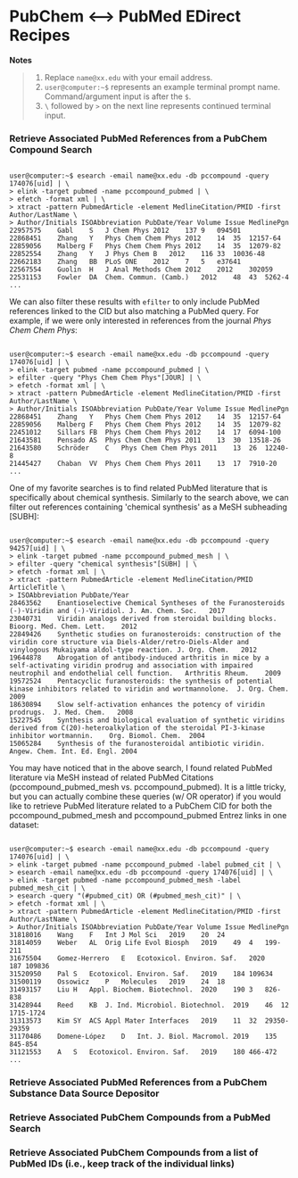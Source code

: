 # PubChem <--> PubMed EDirect Recipes

**Notes**

> 1. Replace `name@xx.edu` with your email address.
> 2. `user@computer:~$` represents an example terminal prompt name. Command/argument input is after the `$`.
> 3. `\` followed by `>` on the next line represents continued terminal input.

### Retrieve Associated PubMed References from a PubChem Compound Search

```console

user@computer:~$ esearch -email name@xx.edu -db pccompound -query 174076[uid] | \
> elink -target pubmed -name pccompound_pubmed | \
> efetch -format xml | \
> xtract -pattern PubmedArticle -element MedlineCitation/PMID -first Author/LastName \
> Author/Initials ISOAbbreviation PubDate/Year Volume Issue MedlinePgn
22957575	Gabl	S	J Chem Phys	2012	137	9	094501
22868451	Zhang	Y	Phys Chem Chem Phys	2012	14	35	12157-64
22859056	Malberg	F	Phys Chem Chem Phys	2012	14	35	12079-82
22852554	Zhang	Y	J Phys Chem B	2012	116	33	10036-48
22662183	Zhang	BB	PLoS ONE	2012	7	5	e37641
22567554	Guolin	H	J Anal Methods Chem	2012	2012	302059
22531153	Fowler	DA	Chem. Commun. (Camb.)	2012	48	43	5262-4
...
```

We can also filter these results with `efilter` to only include PubMed references linked to the CID but also matching a PubMed query. For example, if we were only interested in references from the journal _Phys Chem Chem Phys_:

```console

user@computer:~$ esearch -email name@xx.edu -db pccompound -query 174076[uid] | \
> elink -target pubmed -name pccompound_pubmed | \
> efilter -query "Phys Chem Chem Phys"[JOUR] | \
> efetch -format xml | \
> xtract -pattern PubmedArticle -element MedlineCitation/PMID -first Author/LastName \
> Author/Initials ISOAbbreviation PubDate/Year Volume Issue MedlinePgn
22868451	Zhang	Y	Phys Chem Chem Phys	2012	14	35	12157-64
22859056	Malberg	F	Phys Chem Chem Phys	2012	14	35	12079-82
22451012	Sillars	FB	Phys Chem Chem Phys	2012	14	17	6094-100
21643581	Pensado	AS	Phys Chem Chem Phys	2011	13	30	13518-26
21643580	Schröder	C	Phys Chem Chem Phys	2011	13	26	12240-8
21445427	Chaban	VV	Phys Chem Chem Phys	2011	13	17	7910-20
...
```

One of my favorite searches is to find related PubMed literature that is specifically about chemical synthesis. Similarly to the search above, we can filter out references containing 'chemical synthesis' as a MeSH subheading [SUBH]:

```console

user@computer:~$ esearch -email name@xx.edu -db pccompound -query 94257[uid] | \
> elink -target pubmed -name pccompound_pubmed_mesh | \
> efilter -query "chemical synthesis"[SUBH] | \
> efetch -format xml | \
> xtract -pattern PubmedArticle -element MedlineCitation/PMID ArticleTitle \
> ISOAbbreviation PubDate/Year
28463562	Enantioselective Chemical Syntheses of the Furanosteroids (-)-Viridin and (-)-Viridiol.	J. Am. Chem. Soc.	2017
23040731	Viridin analogs derived from steroidal building blocks.	Bioorg. Med. Chem. Lett.	2012
22849426	Synthetic studies on furanosteroids: construction of the viridin core structure via Diels-Alder/retro-Diels-Alder and vinylogous Mukaiyama aldol-type reaction.	J. Org. Chem.	2012
19644878	Abrogation of antibody-induced arthritis in mice by a self-activating viridin prodrug and association with impaired neutrophil and endothelial cell function.	Arthritis Rheum.	2009
19572524	Pentacyclic furanosteroids: the synthesis of potential kinase inhibitors related to viridin and wortmannolone.	J. Org. Chem.	2009
18630894	Slow self-activation enhances the potency of viridin prodrugs.	J. Med. Chem.	2008
15227545	Synthesis and biological evaluation of synthetic viridins derived from C(20)-heteroalkylation of the steroidal PI-3-kinase inhibitor wortmannin.	Org. Biomol. Chem.	2004
15065284	Synthesis of the furanosteroidal antibiotic viridin.	Angew. Chem. Int. Ed. Engl.	2004
```

You may have noticed that in the above search, I found related PubMed literature via MeSH instead of related PubMed Citations (pccompound_pubmed_mesh vs. pccompound_pubmed). It is a little tricky, but you can actually combine these queries (w/ OR operator) if you would like to retrieve PubMed literature related to a PubChem CID for both the pccompound_pubmed_mesh and pccompound_pubmed Entrez links in one dataset:

```console

user@computer:~$ esearch -email name@xx.edu -db pccompound -query 174076[uid] | \
> elink -target pubmed -name pccompound_pubmed -label pubmed_cit | \
> esearch -email name@xx.edu -db pccompound -query 174076[uid] | \
> elink -target pubmed -name pccompound_pubmed_mesh -label pubmed_mesh_cit | \
> esearch -query "(#pubmed_cit) OR (#pubmed_mesh_cit)" | \
> efetch -format xml | \
> xtract -pattern PubmedArticle -element MedlineCitation/PMID -first Author/LastName \
> Author/Initials ISOAbbreviation PubDate/Year Volume Issue MedlinePgn
31818016	Wang	F	Int J Mol Sci	2019	20	24
31814059	Weber	AL	Orig Life Evol Biosph	2019	49	4	199-211
31675504	Gomez-Herrero	E	Ecotoxicol. Environ. Saf.	2020	187	109836
31520950	Pal	S	Ecotoxicol. Environ. Saf.	2019	184	109634
31500119	Ossowicz	P	Molecules	2019	24	18
31493157	Liu	H	Appl. Biochem. Biotechnol.	2020	190	3	826-838
31428944	Reed	KB	J. Ind. Microbiol. Biotechnol.	2019	46	12	1715-1724
31313573	Kim	SY	ACS Appl Mater Interfaces	2019	11	32	29350-29359
31170486	Domene-López	D	Int. J. Biol. Macromol.	2019	135	845-854
31121553	A	S	Ecotoxicol. Environ. Saf.	2019	180	466-472
...
```

### Retrieve Associated PubMed References from a PubChem Substance Data Source Depositor

### Retrieve Associated PubChem Compounds from a PubMed Search

### Retrieve Associated PubChem Compounds from a list of PubMed IDs (i.e., keep track of the individual links)
